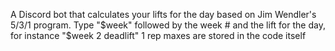 A Discord bot that calculates your lifts for the day based on Jim Wendler's 5/3/1 program. Type "$week" followed by the week # and the lift for the day, for instance "$week 2 deadlift" 
1 rep maxes are stored in the code itself 
